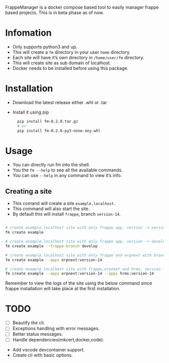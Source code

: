 FrappeManager is a docker compose based tool to easily manager frappe based projects. This is in beta phase as of now.


# Infomation

-   Only supports python3 and up.
-   This will create a `fm` directory in your user `home` directory.
-   Each site will have it&rsquo;s own directory in `/home/user/fm` directory.
-   This will create site as sub domain of localhost.
-   Docker needs to be installed before using this package.


# Installation

-   Download the latest release either .whl or .tar
-   Install it using pip
    
    ```bash
      pip install fm-0.2.0.tar.gz
      # or
      pip install fm-0.2.0-py3-none-any.whl
    ```


# Usage

-   You can directly run fm into the shell.
-   You the `fm --help` to see all the available commands.
-   You can use `--help` in any command to view it&rsquo;s info.


## Creating a site

-   This comand will create a site `example.localhost`.
-   This command will also start the site.
-   By default this will install `frappe`, branch `version-14`.

```bash

# create example.localhost site with only frappe app, version -> version-14
fm create example

# create example.localhost site with only frappe app, version -> develop
fm create example --frappe-branch develop

# create example.localhost site with only frappe and erpnext with branch version-14
fm create example --apps erpnext:version-14

# create example.localhost site with frappe,erpnext and hrms, version -> version-14
fm create example --apps erpnext:version-14 --apps hrms:version-14
```

Remember to view the logs of the site using the below command since frappe installation will take place at the first installation.


# TODO

-   [ ] Beautify the cli.
-   [ ] Exceptions handling with error messages.
-   [ ] Better status messages.
-   [ ] Handle dependencies(mkcert,docker,code).
-   Add vscode devcontainer support.
-   Create cli with basic options.
